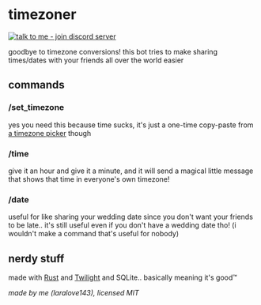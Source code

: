 # timezoner
[![talk to me - join discord server](https://img.shields.io/badge/talk_to_me-join_discord_server-5865F2?style=for-the-badge&logo=discord&logoColor=white)](https://discord.gg/RQhskPjrGv)

goodbye to timezone conversions! this bot tries to make sharing times/dates with your friends all over the world easier

## commands
### /set_timezone
yes you need this because time sucks, it's just a one-time copy-paste from [a timezone picker](https://kevinnovak.github.io/Time-Zone-Picker) though
### /time
give it an hour and give it a minute, and it will send a magical little message that shows that time in everyone's own timezone!
### /date
useful for like sharing your wedding date since you don't want your friends to be late.. it's still useful even if you don't have a wedding date tho! (i wouldn't make a command that's useful for nobody)

## nerdy stuff
made with [Rust](https://www.rust-lang.org) and [Twilight](https://github.com/twilight-rs/twilight) and SQLite.. basically meaning it's good™️

*made by me (laralove143), licensed MIT*
